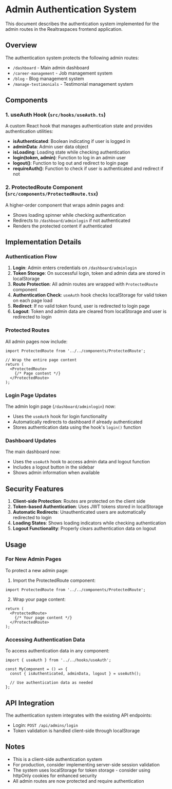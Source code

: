 # Admin Authentication System

This document describes the authentication system implemented for the admin routes in the Realtraspaces frontend application.

## Overview

The authentication system protects the following admin routes:
- `/dashboard` - Main admin dashboard
- `/career-management` - Job management system
- `/blog` - Blog management system  
- `/manage-testimonials` - Testimonial management system

## Components

### 1. useAuth Hook (`src/hooks/useAuth.ts`)

A custom React hook that manages authentication state and provides authentication utilities:

- **isAuthenticated**: Boolean indicating if user is logged in
- **adminData**: Admin user data object
- **isLoading**: Loading state while checking authentication
- **login(token, admin)**: Function to log in an admin user
- **logout()**: Function to log out and redirect to login page
- **requireAuth()**: Function to check if user is authenticated and redirect if not

### 2. ProtectedRoute Component (`src/components/ProtectedRoute.tsx`)

A higher-order component that wraps admin pages and:
- Shows loading spinner while checking authentication
- Redirects to `/dashboard/adminlogin` if not authenticated
- Renders the protected content if authenticated

## Implementation Details

### Authentication Flow

1. **Login**: Admin enters credentials on `/dashboard/adminlogin`
2. **Token Storage**: On successful login, token and admin data are stored in localStorage
3. **Route Protection**: All admin routes are wrapped with `ProtectedRoute` component
4. **Authentication Check**: `useAuth` hook checks localStorage for valid token on each page load
5. **Redirect**: If no valid token found, user is redirected to login page
6. **Logout**: Token and admin data are cleared from localStorage and user is redirected to login

### Protected Routes

All admin pages now include:
```tsx
import ProtectedRoute from '../../components/ProtectedRoute';

// Wrap the entire page content
return (
  <ProtectedRoute>
    {/* Page content */}
  </ProtectedRoute>
);
```

### Login Page Updates

The admin login page (`/dashboard/adminlogin`) now:
- Uses the `useAuth` hook for login functionality
- Automatically redirects to dashboard if already authenticated
- Stores authentication data using the hook's `login()` function

### Dashboard Updates

The main dashboard now:
- Uses the `useAuth` hook to access admin data and logout function
- Includes a logout button in the sidebar
- Shows admin information when available

## Security Features

1. **Client-side Protection**: Routes are protected on the client side
2. **Token-based Authentication**: Uses JWT tokens stored in localStorage
3. **Automatic Redirects**: Unauthenticated users are automatically redirected to login
4. **Loading States**: Shows loading indicators while checking authentication
5. **Logout Functionality**: Properly clears authentication data on logout

## Usage

### For New Admin Pages

To protect a new admin page:

1. Import the ProtectedRoute component:
```tsx
import ProtectedRoute from '../../components/ProtectedRoute';
```

2. Wrap your page content:
```tsx
return (
  <ProtectedRoute>
    {/* Your page content */}
  </ProtectedRoute>
);
```

### Accessing Authentication Data

To access authentication data in any component:

```tsx
import { useAuth } from '../../hooks/useAuth';

const MyComponent = () => {
  const { isAuthenticated, adminData, logout } = useAuth();
  
  // Use authentication data as needed
};
```

## API Integration

The authentication system integrates with the existing API endpoints:
- Login: `POST /api/admins/login`
- Token validation is handled client-side through localStorage

## Notes

- This is a client-side authentication system
- For production, consider implementing server-side session validation
- The system uses localStorage for token storage - consider using httpOnly cookies for enhanced security
- All admin routes are now protected and require authentication 